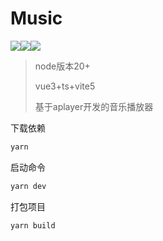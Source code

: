 # Music

![](https://img.shields.io/badge/Vue-black?style=flat-square&logo=vue.js)![](https://img.shields.io/badge/typescript-black?style=flat-square&logo=typescript)![](https://img.shields.io/badge/vite-black?style=flat-square&logo=vite)

> node版本20+
>
> vue3+ts+vite5
>
> 基于aplayer开发的音乐播放器

下载依赖

```bash
yarn
```

启动命令

```bash
yarn dev
```

打包项目

```bash
yarn build
```

